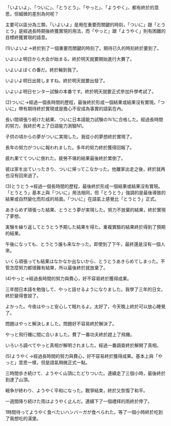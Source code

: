 「いよいよ」、「ついに」、「とうとう」、「やっと」、「ようやく」、都有終於的意思，但細微的差別為何呢？

  

主要可以區分為三類，「いよいよ」是用在重要而關鍵的時刻，「ついに」跟「とうとう」是經過長時期後終獲實現的用法，而「やっと」跟「ようやく」則有困難的目標終獲實現的語意。

  

(1)いよいよ→終於到了一個重要而關鍵的時刻了。期待已久的時刻終於要到了。

  

いよいよ明日から大会が始まる。終於明天就要開始進行大賽了。

いよいよぼくの番だ。終於輪到我了。

いよいよ明日出発しますね。終於明天就要出發了。

いよいよ明日センター試験の本番です。終於明天就要正式參加升學考試了。

  

(2)ついに→經過一個長時間的歷程，最後終於形成一個結果或結果沒有實現。「ついに」帶有期待終於實現或是擔心不安成為事實的語氣在內。  
  

長い間頑張り続けた結果、ついに日本語能力試験のＮ1に合格した。經過長時間的努力，我終於考上了日語能力測驗N1。

子供の頃からの夢がついに実現した。我從小的夢想終於實現了。

長年の努力がついに報われました。多年的努力終於獲得回報了。

疲れ果ててついに倒れた。疲勞不堪的結果最後終於累倒了。

彼は家を出ていったきり、ついに帰ってこなかった。他離家出走之後，終於就再也沒有回來過了。

  

(3)とうとう→經過一個長時間的歷程，最後終於形成一個結果或結果沒有實現。「とうとう」基本上與「ついに」用法相同，但「とうとう」強調的是最後導致的結果或自然變化而形成的局面。「ついに」在語氣上感覺比「とうとう」正式。  
  

あきらめず頑張った結果、とうとう夢が実現した。努力不放棄的結果，終於實現了夢想。

実験を繰り返してとうとう予期した結果を得た。重複實驗的結果終於得到了預期的結果。

午後になっても、とうとう誰も来なかった。即使到了下午，最終還是沒有一個人來。

いくら頑張っても結果はなかなか出ないから、とうとうあきらめてしまった。不管怎麼努力都很難有結果，所以最後終於就放棄了。

  

(4)やっと→經過長時間的努力與費心，好不容易終於獲得成果。  
  

三年間日本語を勉強して、やっと話せるようになりました。我學了三年的日文，終於變得會說了。

よかった。今夜はやっと安心して眠れるよ。太好了，今天晚上終於可以放心睡覺了。

問題はやっと解決しました。問題好不容易終於解決了。

やっと飛行機に間に合いました。費了一番功夫終於趕上了飛機。

いろいろ調べてやっと真相が解明されました。經過一番調查終於解開了真相。

  

(5)ようやく→經過長時間的努力與費心，好不容易終於獲得成果。基本上與「やっと」意思一樣，但是語氣稍微正式一點。  
  

三時間歩き続けて、ようやく山頂にたどりついた。連續走了三個小時，最後終於到達了山頂。

戦争が終わり、ようやく平和になった。戰爭結束，終於又恢復了和平。

一週間降り続けた雨はようやく止んだ。連續下了一個禮拜的雨終於停了。

1時間待ってようやく食べたいハンバーガが食べられた。等了一個小時終於吃到了我想吃的漢堡。
